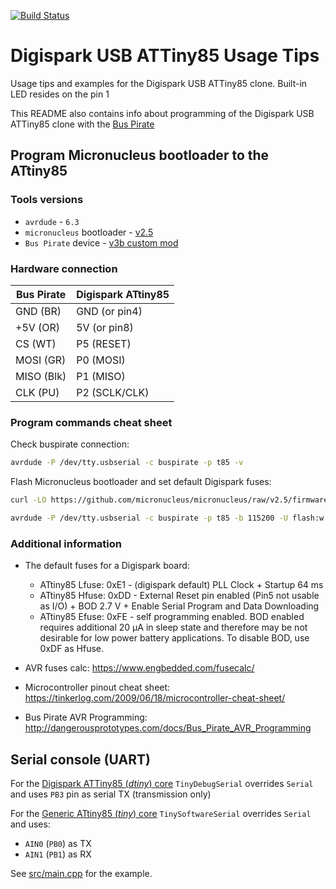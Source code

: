 [![Build Status](https://travis-ci.com/vi7/digispark-usb-blink.svg?branch=master)](https://travis-ci.com/vi7/digispark-usb-blink)

Digispark USB ATTiny85 Usage Tips
=================================

Usage tips and examples for the Digispark USB ATTiny85 clone. Built-in LED resides on the pin 1

This README also contains info about programming of the Digispark USB ATTiny85 clone with the [Bus Pirate](http://dangerousprototypes.com/docs/Bus_Pirate)


Program Micronucleus bootloader to the ATtiny85
-----------------------------------------------

### Tools versions

- `avrdude` - `6.3`
- `micronucleus` bootloader - [v2.5](https://github.com/micronucleus/micronucleus/raw/v2.5/firmware/releases/t85_default.hex)
- `Bus Pirate` device - [v3b custom mod](https://sandboxelectronics.com/?product=bus-pirate-v3b-with-probe-cable)

### Hardware connection

| Bus Pirate  | Digispark ATtiny85 |
|-------------|--------------------|
| GND (BR)    | GND (or pin4)      |
| +5V (OR)    | 5V (or pin8)       |
| CS (WT)     | P5 (RESET)         |
| MOSI (GR)   | P0 (MOSI)          |
| MISO (Blk)  | P1 (MISO)          |
| CLK (PU)    | P2 (SCLK/CLK)      |

### Program commands cheat sheet

Check buspirate connection:
```bash
avrdude -P /dev/tty.usbserial -c buspirate -p t85 -v
```

Flash Micronucleus bootloader and set default Digispark fuses:
```bash
curl -LO https://github.com/micronucleus/micronucleus/raw/v2.5/firmware/releases/t85_default.hex

avrdude -P /dev/tty.usbserial -c buspirate -p t85 -b 115200 -U flash:w:t85_default.hex -U lfuse:w:0xe1:m -U hfuse:w:0xdd:m -U efuse:w:0xfe:m
```

### Additional information

* The default fuses for a Digispark board:
  - ATtiny85 Lfuse: 0xE1 - (digispark default) PLL Clock + Startup 64 ms
  - ATtiny85 Hfuse: 0xDD - External Reset pin enabled (Pin5 not usable as I/O) + BOD 2.7 V + Enable Serial Program and Data Downloading
  - ATtiny85 Efuse: 0xFE - self programming enabled.
    BOD enabled requires additional 20 µA in sleep state and therefore may be not desirable for low power battery applications. To disable BOD, use 0xDF as Hfuse.

* AVR fuses calc: https://www.engbedded.com/fusecalc/

* Microcontroller pinout cheat sheet: https://tinkerlog.com/2009/06/18/microcontroller-cheat-sheet/

* Bus Pirate AVR Programming: http://dangerousprototypes.com/docs/Bus_Pirate_AVR_Programming


Serial console (UART)
---------------------

For the [Digispark ATTiny85 (_dtiny_) core](https://github.com/ArminJo/DigistumpArduino) `TinyDebugSerial` overrides `Serial` and uses `PB3` pin as serial TX (transmission only)

For the [Generic ATtiny85 (_tiny_) core](https://github.com/SpenceKonde/ATTinyCore/blob/master/avr/extras/ATtiny_x5.md#uart-serial-support) `TinySoftwareSerial` overrides `Serial` and uses:
- `AIN0` (`PB0`) as TX
- `AIN1` (`PB1`) as RX

See [src/main.cpp](src/main.cpp) for the example.
